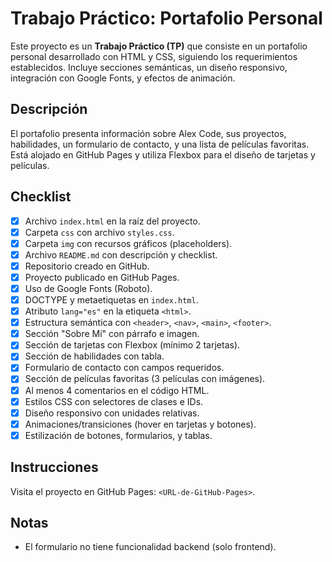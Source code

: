 # Trabajo Práctico: Portafolio Personal

Este proyecto es un **Trabajo Práctico (TP)** que consiste en un portafolio personal desarrollado con HTML y CSS, siguiendo los requerimientos establecidos. Incluye secciones semánticas, un diseño responsivo, integración con Google Fonts, y efectos de animación.

## Descripción
El portafolio presenta información sobre Alex Code, sus proyectos, habilidades, un formulario de contacto, y una lista de películas favoritas. Está alojado en GitHub Pages y utiliza Flexbox para el diseño de tarjetas y películas.

## Checklist
- [x] Archivo `index.html` en la raíz del proyecto.
- [x] Carpeta `css` con archivo `styles.css`.
- [x] Carpeta `img` con recursos gráficos (placeholders).
- [x] Archivo `README.md` con descripción y checklist.
- [x] Repositorio creado en GitHub.
- [x] Proyecto publicado en GitHub Pages.
- [x] Uso de Google Fonts (Roboto).
- [x] DOCTYPE y metaetiquetas en `index.html`.
- [x] Atributo `lang="es"` en la etiqueta `<html>`.
- [x] Estructura semántica con `<header>`, `<nav>`, `<main>`, `<footer>`.
- [x] Sección "Sobre Mí" con párrafo e imagen.
- [x] Sección de tarjetas con Flexbox (mínimo 2 tarjetas).
- [x] Sección de habilidades con tabla.
- [x] Formulario de contacto con campos requeridos.
- [x] Sección de películas favoritas (3 películas con imágenes).
- [x] Al menos 4 comentarios en el código HTML.
- [x] Estilos CSS con selectores de clases e IDs.
- [x] Diseño responsivo con unidades relativas.
- [x] Animaciones/transiciones (hover en tarjetas y botones).
- [x] Estilización de botones, formularios, y tablas.

## Instrucciones
 Visita el proyecto en GitHub Pages: `<URL-de-GitHub-Pages>`.

## Notas
- El formulario no tiene funcionalidad backend (solo frontend).